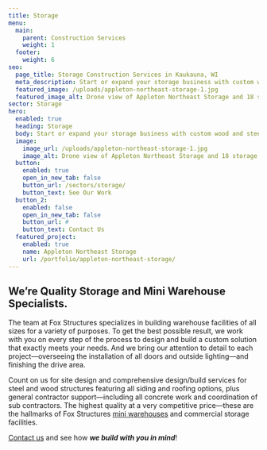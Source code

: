 ```yaml
---
title: Storage
menu:
  main:
    parent: Construction Services
    weight: 1
  footer:
    weight: 6
seo:
  page_title: Storage Construction Services in Kaukauna, WI
  meta_description: Start or expand your storage business with custom wood and steel storage structures featuring all siding and roofing options.
  featured_image: /uploads/appleton-northeast-storage-1.jpg
  featured_image_alt: Drone view of Appleton Northeast Storage and 18 storage buildings
sector: Storage
hero: 
  enabled: true
  heading: Storage
  body: Start or expand your storage business with custom wood and steel storage structures featuring all siding and roofing options.
  image: 
    image_url: /uploads/appleton-northeast-storage-1.jpg
    image_alt: Drone view of Appleton Northeast Storage and 18 storage buildings
  button:
    enabled: true
    open_in_new_tab: false
    button_url: /sectors/storage/
    button_text: See Our Work
  button_2:
    enabled: false
    open_in_new_tab: false
    button_url: #
    button_text: Contact Us
  featured_project: 
    enabled: true
    name: Appleton Northeast Storage
    url: /portfolio/appleton-northeast-storage/
---
```


## We’re Quality Storage and Mini Warehouse Specialists.
The team at Fox Structures specializes in building warehouse facilities of all sizes for a variety of purposes. To get the best possible result, we work with you on every step of the process to design and build a custom solution that exactly meets your needs. And we bring our attention to detail to each project—overseeing the installation of all doors and outside lighting—and finishing the drive area.

Count on us for site design and comprehensive design/build services for steel and wood structures featuring all siding and roofing options, plus general contractor support—including all concrete work and coordination of sub contractors. The highest quality at a very competitive price—these are the hallmarks of Fox Structures [mini warehouses](/construction-services/commercial/mini-storage/) and commercial storage facilities.

[Contact us](/contact/) and see how **_we build with you in mind_**!